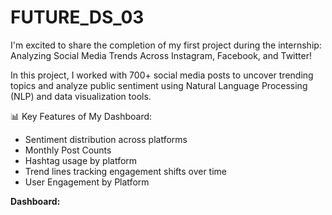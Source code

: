 # FUTURE_DS_03

I'm excited to share the completion of my first project during the internship: Analyzing Social Media Trends Across Instagram, Facebook, and Twitter!

In this project, I worked with 700+ social media posts to uncover trending topics and analyze public sentiment using Natural Language Processing (NLP) and data visualization tools.

📊 Key Features of My Dashboard:
- Sentiment distribution across platforms
- Monthly Post Counts
- Hashtag usage by platform
- Trend lines tracking engagement shifts over time
- User Engagement by Platform

**Dashboard:** 

 
